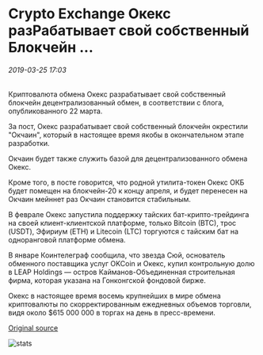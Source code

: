 # Crypto Exchange Окекс разРабатывает свой собственный Блокчейн ...

###### 2019-03-25 17:03

Криптовалюта обмена Окекс разрабатывает свой собственный блокчейн децентрализованный обмен, в соответствии с блога, опубликованного 22 марта.

За пост, Окекс разрабатывает свой собственный блокчейн окрестили "Окчаин", который в настоящее время якобы в окончательном этапе разработки.

Окчаин будет также служить базой для децентрализованного обмена Окекс.

Кроме того, в посте говорится, что родной утилита-токен Окекс ОКБ будет помещен на блокчейн-20 к концу апреля, и будет перенесен на Окчаин мейннет раз Окчаин становится стабильным.

В феврале Окекс запустила поддержку тайских бат-крипто-трейдинга на своей клиент-клиентской платформе, только Bitcoin (BTC), трос (USDT), Эфириум (ETH) и Litecoin (LTC) торгуются с тайским бат на одноранговой платформе обмена.

В январе Коинтелеграф сообщила, что звезда Сюй, основатель обменного поставщика услуг OKCoin и Окекс, купил контрольную долю в LEAP Holdings — остров Кайманов-Объединенная строительная фирма, которая указана на Гонконгской фондовой бирже.

Окекс в настоящее время восемь крупнейших в мире обмена криптовалюты по скорректированным ежедневных объемов торговли, видя около $615 000 000 в торгах на день в пресс-времени.

[Original source](https://cointelegraph.com/news/crypto-exchange-okex-is-developing-its-own-blockchain-platform)

![stats](https://c.statcounter.com/11760860/0/a89fa40b/1/ "stats")